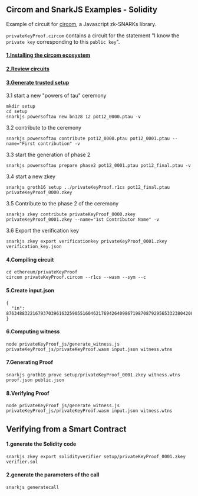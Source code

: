 ## Circom and SnarkJS Examples - Solidity

Example of circuit for [circom](https://github.com/iden3/circom), a Javascript zk-SNARKs library.

`privateKeyProof.circom` contains a circuit for the statement "I know the `private key` corresponding to this `public key`".

#### [1.Installing the circom ecosystem](https://docs.circom.io/getting-started/installation/)

#### [2.Review circuits](./ethereum/privateKeyProof/privateKeyProof.circom)

#### [3.Generate trusted setup](https://docs.circom.io/getting-started/proving-circuits/)

3.1 start a new "powers of tau" ceremony
```
mkdir setup
cd setup
snarkjs powersoftau new bn128 12 pot12_0000.ptau -v
```

3.2 contribute to the ceremony
```
snarkjs powersoftau contribute pot12_0000.ptau pot12_0001.ptau --name="First contribution" -v
```

3.3 start the generation of phase 2
```
snarkjs powersoftau prepare phase2 pot12_0001.ptau pot12_final.ptau -v
```

3.4 start a new zkey
```
snarkjs groth16 setup ../privateKeyProof.r1cs pot12_final.ptau privateKeyProof_0000.zkey
```

3.5 Contribute to the phase 2 of the ceremony
```
snarkjs zkey contribute privateKeyProof_0000.zkey privateKeyProof_0001.zkey --name="1st Contributor Name" -v
```

3.6 Export the verification key
```
snarkjs zkey export verificationkey privateKeyProof_0001.zkey verification_key.json
```

#### 4.Compiling circuit
```
cd ethereum/privateKeyProof
circom privateKeyProof.circom --r1cs --wasm --sym --c
```

#### 5.Create input.json

```
{
  "in": 8763488322167937039616325905516046217694264098671987087929565332380420898361
}
```

#### 6.Computing witness

```
node privateKeyProof_js/generate_witness.js privateKeyProof_js/privateKeyProof.wasm input.json witness.wtns
```

#### 7.Generating Proof
```
snarkjs groth16 prove setup/privateKeyProof_0001.zkey witness.wtns proof.json public.json
```

#### 8.Verifying Proof
```
node privateKeyProof_js/generate_witness.js privateKeyProof_js/privateKeyProof.wasm input.json witness.wtns
```

## Verifying from a Smart Contract

#### 1.generate the Solidity code
```
snarkjs zkey export solidityverifier setup/privateKeyProof_0001.zkey verifier.sol
```

#### 2.generate the parameters of the call 
```
snarkjs generatecall
```
